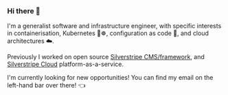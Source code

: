 ### Hi there 👋

<!--
**halkyon/halkyon** is a ✨ _special_ ✨ repository because its `README.md` (this file) appears on your GitHub profile.

Here are some ideas to get you started:

- 🔭 I’m currently working on ...
- 🌱 I’m currently learning ...
- 👯 I’m looking to collaborate on ...
- 🤔 I’m looking for help with ...
- 💬 Ask me about ...
- 📫 How to reach me: ...
- 😄 Pronouns: ...
- ⚡ Fun fact: ...
-->

I'm a generalist software and infrastructure engineer, with specific interests in containerisation, Kubernetes 🚢☸️, configuration as code 📝, and cloud architectures ☁️.

Previously I worked on open source [Silverstripe CMS/framework](https://github.com/silverstripe), and [Silverstripe Cloud](https://www.silverstripe.com/cloud-hosting/) platform-as-a-service.

I'm currently looking for new opportunities! You can find my email on the left-hand bar over there! 👈
